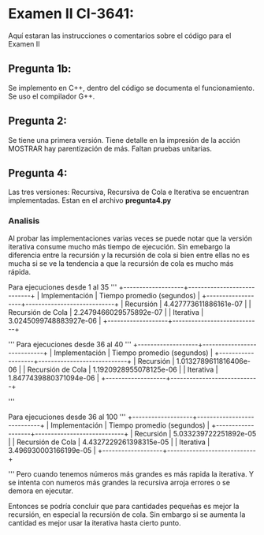 # Examen II CI-3641:

Aquí estaran las instrucciones o comentarios sobre el código para el Examen II

## Pregunta 1b: 

Se implemento en C++, dentro del código se documenta el funcionamiento. Se uso el compilador G++. 

## Pregunta 2: 

Se tiene una primera versión. Tiene detalle en la impresión de la acción MOSTRAR hay parentización de más. 
Faltan pruebas unitarias. 

## Pregunta 4:

Las tres versiones: Recursiva, Recursiva de Cola e Iterativa se encuentran implementadas. Estan en el archivo **pregunta4.py**

### Analisis
Al probar las implementaciones varias veces se puede notar que la versión iterativa consume mucho más tiempo de ejecución. Sin emebargo la diferencia entre la recursión y la recursión de cola si bien entre ellas no es mucha si se ve la tendencia a que la recursión de cola es mucho más rápida. 

Para ejecuciones desde 1 al 35
'''
+-------------------+----------------------------+
|  Implementación   | Tiempo promedio (segundos) |
+-------------------+----------------------------+
|     Recursión     |   4.427773611886161e-07    |
| Recursión de Cola |   2.2479466029575892e-07   |
|     Iterativa     |   3.0245099748883927e-06   |
+-------------------+----------------------------+

'''
Para ejecuciones desde 36 al 40
'''
+-------------------+----------------------------+
|  Implementación   | Tiempo promedio (segundos) |
+-------------------+----------------------------+
|     Recursión     |   1.0132789611816406e-06   |
| Recursión de Cola |   1.1920928955078125e-06   |
|     Iterativa     |   1.8477439880371094e-06   |
+-------------------+----------------------------+

'''

Para ejecuciones desde 36 al 100
'''
+-------------------+----------------------------+
|  Implementación   | Tiempo promedio (segundos) |
+-------------------+----------------------------+
|     Recursión     |   5.033239722251892e-05    |
| Recursión de Cola |   4.4327229261398315e-05   |
|     Iterativa     |   3.496930003166199e-05    |
+-------------------+----------------------------+

'''
Pero cuando tenemos números más grandes es más rapida la iterativa. Y se intenta con numeros más grandes la recursiva arroja errores o se demora en ejecutar. 

Entonces se podría concluir que para cantidades pequeñas es mejor la recursión, en especial la recursión de cola. Sin embargo si se aumenta la cantidad es mejor usar la iterativa hasta cierto punto.